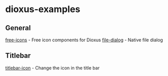 # dioxus-examples

## General

[free-icons](/free-icons/src/main.rs) - Free icon components for Dioxus
[file-dialog](/file-dialog/src/main.rs) - Native file dialog

## Titlebar

[titlebar-icon](/titlebar-icon/src/main.rs) - Change the icon in the title bar